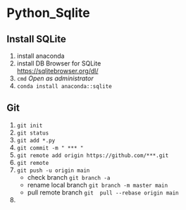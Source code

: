 # Python_Sqlite
## Install SQLite
1. install anaconda
2. install DB Browser for SQLite  
  <https://sqlitebrowser.org/dl/>
3. `cmd` *Open as administrator*
4. `conda install anaconda::sqlite`
## Git
1. `git init`
2. `git status`
3. `git add *.py`
4. `git commit -m " *** " `
5. `git remote add origin https://github.com/***.git`
6. `git remote`
7. `git push -u origin main`
   * check branch  `git branch -a`
   * rename local branch  `git branch -m master main`
   * pull remote branch  `git  pull --rebase origin main`
8. 
